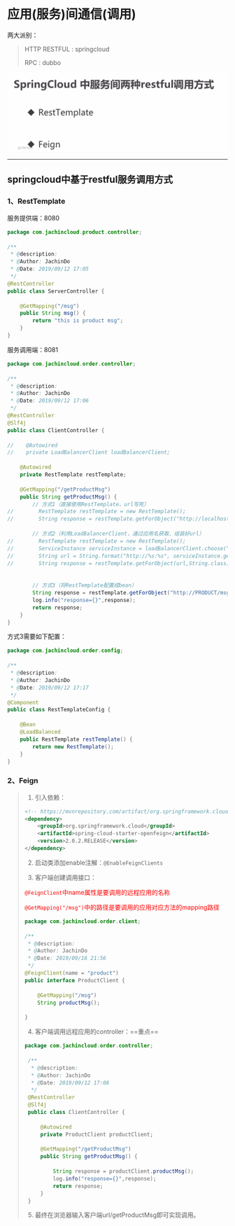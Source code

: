# 应用(服务)间通信(调用)



两大派别：

> HTTP RESTFUL : springcloud
>
> RPC : dubbo





![image-20190917115626514](../PicSource/image-20190917115626514.png)

------



## springcloud中基于restful服务调用方式

### 1、RestTemplate



服务提供端：8080

```java
package com.jachincloud.product.controller;

/**
 * @description:
 * @Author: JachinDo
 * @Date: 2019/09/12 17:05
 */
@RestController
public class ServerController {

    @GetMapping("/msg")
    public String msg() {
        return "this is product msg";
    }
}
```





服务调用端：8081

```java
package com.jachincloud.order.controller;

/**
 * @description:
 * @Author: JachinDo
 * @Date: 2019/09/12 17:06
 */
@RestController
@Slf4j
public class ClientController {

//    @Autowired
//    private LoadBalancerClient loadBalancerClient;

    @Autowired
    private RestTemplate restTemplate;

    @GetMapping("/getProductMsg")
    public String getProductMsg() {
        // 方式1（直接使用RestTemplate，url写死）
//        RestTemplate restTemplate = new RestTemplate();
//        String response = restTemplate.getForObject("http://localhost:8080/msg",String.class);

        // 方式2（利用LoadBalancerClient，通过应用名获取，组装好url）
//        RestTemplate restTemplate = new RestTemplate();
//        ServiceInstance serviceInstance = loadBalancerClient.choose("PRODUCT");
//        String url = String.format("http://%s:%s", serviceInstance.getHost(), serviceInstance.getPort()) + "/msg";
//        String response = restTemplate.getForObject(url,String.class);


        // 方式3（将RestTemplate配置成bean）
        String response = restTemplate.getForObject("http://PRODUCT/msg", String.class);
        log.info("response={}",response);
        return response;
    }
}
```



方式3需要如下配置：

```java
package com.jachincloud.order.config;

/**
 * @description:
 * @Author: JachinDo
 * @Date: 2019/09/12 17:17
 */
@Component
public class RestTemplateConfig {

    @Bean
    @LoadBalanced
    public RestTemplate restTemplate() {
        return new RestTemplate();
    }
}
```



### 2、Feign

>1. 引入依赖：
>
>   ```xml
>   <!-- https://mvnrepository.com/artifact/org.springframework.cloud/spring-cloud-starter-openfeign -->
>   <dependency>
>       <groupId>org.springframework.cloud</groupId>
>       <artifactId>spring-cloud-starter-openfeign</artifactId>
>       <version>2.0.2.RELEASE</version>
>   </dependency>
>   ```
>
>2. 启动类添加enable注解：`@EnableFeignClients`
>
>3. 客户端创建调用接口：
>
>   <font color='red'>`@FeignClient`中name属性是要调用的远程应用的名称</font>
>
>   <font color='red'>`@GetMapping("/msg")`中的路径是要调用的应用对应方法的mapping路径</font>
>
>   ```java
>   package com.jachincloud.order.client;
>   
>   /**
>    * @description:
>    * @Author: JachinDo
>    * @Date: 2019/09/16 21:56
>    */
>   @FeignClient(name = "product")
>   public interface ProductClient {
>   
>       @GetMapping("/msg")
>       String productMsg();
>   
>   }
>   ```
>   
> 4. 客户端调用远程应用的controller：==重点==
> 
>  ```java
>  package com.jachincloud.order.controller;
>  
>   /**
>    * @description:
>    * @Author: JachinDo
>    * @Date: 2019/09/12 17:06
>    */
>   @RestController
>   @Slf4j
>   public class ClientController {
>   
>       @Autowired
>       private ProductClient productClient;
>   
>       @GetMapping("/getProductMsg")
>       public String getProductMsg() {
>   
>           String response = productClient.productMsg();
>           log.info("response={}",response);
>           return response;
>       }
>   }
>  ```
> 
> 5. 最终在浏览器输入客户端url/getProductMsg即可实现调用。
